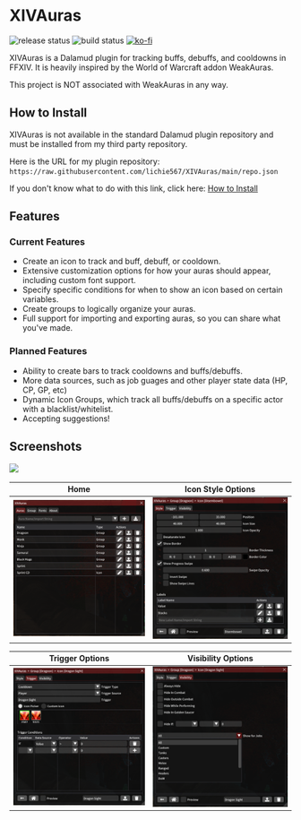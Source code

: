 # XIVAuras

![release status](https://github.com/lichie567/XIVAuras/actions/workflows/release.yml/badge.svg)
![build status](https://github.com/lichie567/XIVAuras/actions/workflows/build-debug.yml/badge.svg?branch=main)
[![ko-fi](https://img.shields.io/badge/donate-ko--fi-blue)](https://ko-fi.com/lichie)

XIVAuras is a Dalamud plugin for tracking buffs, debuffs, and cooldowns in FFXIV. It is heavily inspired by the World of Warcraft addon WeakAuras.

This project is NOT associated with WeakAuras in any way.

## How to Install

XIVAuras is not available in the standard Dalamud plugin repository and must be installed from my third party repository.

Here is the URL for my plugin repository: `https://raw.githubusercontent.com/lichie567/XIVAuras/main/repo.json`

If you don't know what to do with this link, click here: [How to Install](https://github.com/lichie567/XIVAuras/wiki/How-to-Install)

## Features

### Current Features

- Create an icon to track and buff, debuff, or cooldown.
- Extensive customization options for how your auras should appear, including custom font support.
- Specify specific conditions for when to show an icon based on certain variables.
- Create groups to logically organize your auras.
- Full support for importing and exporting auras, so you can share what you've made.

### Planned Features

- Ability to create bars to track cooldowns and buffs/debuffs.
- More data sources, such as job guages and other player state data (HP, CP, GP, etc)
- Dynamic Icon Groups, which track all buffs/debuffs on a specific actor with a blacklist/whitelist.
- Accepting suggestions!

## Screenshots

![](screenshots/example.gif)

Home | Icon Style Options
:-------------------------:|:-------------------------:
![](screenshots/home.png)  |  ![](screenshots/iconstyle.png)


Trigger Options | Visibility Options
:-------------------------:|:-------------------------:
![](screenshots/trigger.png)  |  ![](screenshots/visibility.png)